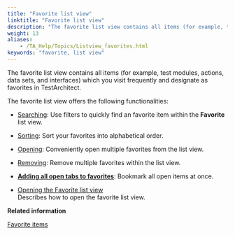 ```yaml
--- 
title: "Favorite list view"
linktitle: "Favorite list view"
description: "The favorite list view contains all items (for example, test modules, actions, data sets, and interfaces) which you visit frequently and designate as favorites in TestArchitect."
weight: 13
aliases: 
    - /TA_Help/Topics/Listview_favorites.html
keywords: "favorite, list view"
---
```


The favorite list view contains all items \(for example, test modules, actions, data sets, and interfaces\) which you visit frequently and designate as favorites in TestArchitect.

The favorite list view offers the following functionalities:

-   [Searching](/user-guide/projects-and-project-items/project-items/list-view/common-operations/filters): Use filters to quickly find an favorite item within the **Favorite** list view.
-   [Sorting](/user-guide/projects-and-project-items/project-items/list-view/common-operations/sorting): Sort your favorites into alphabetical order.
-   [Opening](/user-guide/getting-started/working-with-testarchitect-client/advanced-features-of-testarchitect-client/favorite-items/opening-favorite-items#step_rr3_w1h_4l): Conveniently open multiple favorites from the list view.
-   [Removing](/user-guide/getting-started/working-with-testarchitect-client/advanced-features-of-testarchitect-client/favorite-items/removing-favorites): Remove multiple favorites within the list view.
-   [**Adding all open tabs to favorites**](/user-guide/getting-started/working-with-testarchitect-client/advanced-features-of-testarchitect-client/favorite-items/adding-items-to-favorites#step_mfb_gbh_4l): Bookmark all open items at once.

-   [Opening the Favorite list view](/user-guide/projects-and-project-items/project-items/list-view/favorite-list-view/opening-the-favorite-list-view)  
Describes how to open the favorite list view.




**Related information**  


[Favorite items](/user-guide/getting-started/working-with-testarchitect-client/advanced-features-of-testarchitect-client/favorite-items/)
